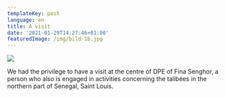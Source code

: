 ```yaml
---
templateKey: post
language: en
title: A visit
date: '2021-01-29T14:27:46+01:00'
featuredImage: /img/bild-1b.jpg
---
```

![](/img/bild-1b.jpg)

We had the privilege to have a visit at the centre of DPE of Fina Senghor, a person who also is engaged in activities concerning the talibées in the northern part of Senegal, Saint Louis.
